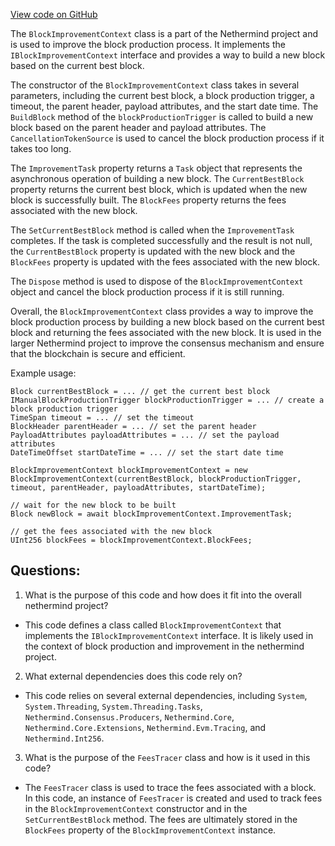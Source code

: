 [View code on GitHub](https://github.com/nethermindeth/nethermind/Nethermind.Merge.Plugin/BlockProduction/BlockImprovementContext.cs)

The `BlockImprovementContext` class is a part of the Nethermind project and is used to improve the block production process. It implements the `IBlockImprovementContext` interface and provides a way to build a new block based on the current best block. 

The constructor of the `BlockImprovementContext` class takes in several parameters, including the current best block, a block production trigger, a timeout, the parent header, payload attributes, and the start date time. The `BuildBlock` method of the `blockProductionTrigger` is called to build a new block based on the parent header and payload attributes. The `CancellationTokenSource` is used to cancel the block production process if it takes too long. 

The `ImprovementTask` property returns a `Task` object that represents the asynchronous operation of building a new block. The `CurrentBestBlock` property returns the current best block, which is updated when the new block is successfully built. The `BlockFees` property returns the fees associated with the new block. 

The `SetCurrentBestBlock` method is called when the `ImprovementTask` completes. If the task is completed successfully and the result is not null, the `CurrentBestBlock` property is updated with the new block and the `BlockFees` property is updated with the fees associated with the new block. 

The `Dispose` method is used to dispose of the `BlockImprovementContext` object and cancel the block production process if it is still running. 

Overall, the `BlockImprovementContext` class provides a way to improve the block production process by building a new block based on the current best block and returning the fees associated with the new block. It is used in the larger Nethermind project to improve the consensus mechanism and ensure that the blockchain is secure and efficient. 

Example usage:

```
Block currentBestBlock = ... // get the current best block
IManualBlockProductionTrigger blockProductionTrigger = ... // create a block production trigger
TimeSpan timeout = ... // set the timeout
BlockHeader parentHeader = ... // set the parent header
PayloadAttributes payloadAttributes = ... // set the payload attributes
DateTimeOffset startDateTime = ... // set the start date time

BlockImprovementContext blockImprovementContext = new BlockImprovementContext(currentBestBlock, blockProductionTrigger, timeout, parentHeader, payloadAttributes, startDateTime);

// wait for the new block to be built
Block newBlock = await blockImprovementContext.ImprovementTask;

// get the fees associated with the new block
UInt256 blockFees = blockImprovementContext.BlockFees;
```
## Questions: 
 1. What is the purpose of this code and how does it fit into the overall nethermind project?
- This code defines a class called `BlockImprovementContext` that implements the `IBlockImprovementContext` interface. It is likely used in the context of block production and improvement in the nethermind project.

2. What external dependencies does this code rely on?
- This code relies on several external dependencies, including `System`, `System.Threading`, `System.Threading.Tasks`, `Nethermind.Consensus.Producers`, `Nethermind.Core`, `Nethermind.Core.Extensions`, `Nethermind.Evm.Tracing`, and `Nethermind.Int256`.

3. What is the purpose of the `FeesTracer` class and how is it used in this code?
- The `FeesTracer` class is used to trace the fees associated with a block. In this code, an instance of `FeesTracer` is created and used to track fees in the `BlockImprovementContext` constructor and in the `SetCurrentBestBlock` method. The fees are ultimately stored in the `BlockFees` property of the `BlockImprovementContext` instance.